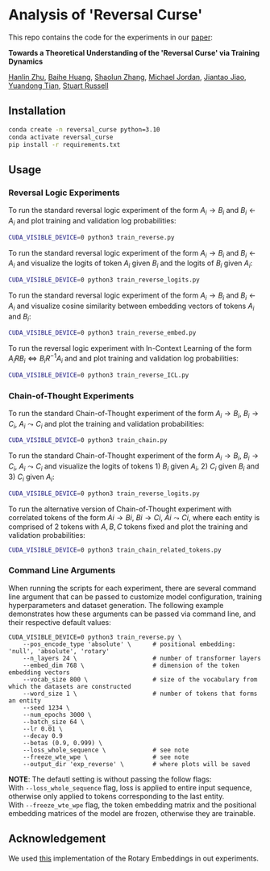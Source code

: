 # Analysis of 'Reversal Curse'

This repo contains the code for the experiments in our [paper](https://arxiv.org/abs/2405.04669): 

**Towards a Theoretical Understanding of the 'Reversal Curse' via Training Dynamics**

[Hanlin Zhu](https://hanlinzhu.com), 
[Baihe Huang](https://scholar.google.com/citations?user=chICXXMAAAAJ&hl=en),
[Shaolun Zhang](https://marlo-z.github.io/shaolun-zhang.github.io/),
[Michael Jordan](https://people.eecs.berkeley.edu/~jordan),
[Jiantao Jiao](https://people.eecs.berkeley.edu/~jiantao),
[Yuandong Tian](https://scholar.google.com/citations?user=0mgEF28AAAAJ&hl=en),
[Stuart Russell](https://people.eecs.berkeley.edu/~russell)

## Installation
```sh
conda create -n reversal_curse python=3.10
conda activate reversal_curse
pip install -r requirements.txt
```

## Usage

### Reversal Logic Experiments

To run the standard reversal logic experiment of the form $A_i \rightarrow B_i$ and $B_i \leftarrow A_i$ and plot training and validation log probabilities:
```sh
CUDA_VISIBLE_DEVICE=0 python3 train_reverse.py
```

To run the standard reversal logic experiment of the form $A_i \rightarrow B_i$ and $B_i \leftarrow A_i$ and visualize the logits of token $A_i$ given $B_i$ and the logits of $B_i$ given $A_i$:
```sh
CUDA_VISIBLE_DEVICE=0 python3 train_reverse_logits.py
```

To run the standard reversal logic experiment of the form $A_i \rightarrow B_i$ and $B_i \leftarrow A_i$ and visualize cosine similarity between embedding vectors of tokens $A_i$ and $B_i$:
```sh
CUDA_VISIBLE_DEVICE=0 python3 train_reverse_embed.py
```

To run the reversal logic experiment with In-Context Learning of the form $A_i R B_i \Longleftrightarrow B_i R^{-1} A_i$ and and plot training and validation log probabilities:
```sh
CUDA_VISIBLE_DEVICE=0 python3 train_reverse_ICL.py
```

### Chain-of-Thought Experiments

To run the standard Chain-of-Thought experiment of the form $A_i \rightarrow B_i$, $B_i \rightarrow C_i$, $A_i \leadsto C_i$ and plot the training and validation probabilities:
```sh
CUDA_VISIBLE_DEVICE=0 python3 train_chain.py
```

To run the standard Chain-of-Thought experiment of the form $A_i \rightarrow B_i$, $B_i \rightarrow C_i$, $A_i \leadsto C_i$ and visualize the logits of tokens 1) $B_i$ given $A_i$, 2) $C_i$ given $B_i$ and 3) $C_i$ given $A_i$:
```sh
CUDA_VISIBLE_DEVICE=0 python3 train_reverse_logits.py
```

To run the alternative version of Chain-of-Thought experiment with correlated tokens of the form $Ai \rightarrow Bi$, $Bi \rightarrow Ci$, $Ai \leadsto Ci$, where each entity is comprised of 2 tokens with $A,B,C$ tokens fixed and plot the training and validation probabilities:
```sh
CUDA_VISIBLE_DEVICE=0 python3 train_chain_related_tokens.py
```

### Command Line Arguments

When running the scripts for each experiment, there are several command line argument that can be passed to customize model configuration, training hyperparameters and dataset generation. The following example demonstrates how these arguments can be passed via command line, and their respective default values:
```
CUDA_VISIBLE_DEVICE=0 python3 train_reverse.py \
    --pos_encode_type 'absolute' \      # positional embedding: 'null', 'absolute', 'rotary'
    --n_layers 24 \                     # number of transformer layers
    --embed_dim 768 \                   # dimension of the token embedding vectors
    --vocab_size 800 \                  # size of the vocabulary from which the datasets are constructed
    --word_size 1 \                     # number of tokens that forms an entity
    --seed 1234 \
    --num_epochs 3000 \
    --batch_size 64 \
    --lr 0.01 \
    --decay 0.9
    --betas (0.9, 0.999) \
    --loss_whole_sequence \             # see note
    --freeze_wte_wpe \                  # see note
    --output_dir 'exp_reverse' \        # where plots will be saved
```

**NOTE**: The defautl setting is without passing the follow flags: \
With `--loss_whole_sequence` flag, loss is applied to entire input sequence, otherwise only applied to tokens corresponding to the last entity.\
With `--freeze_wte_wpe` flag, the token embedding matrix and the positional embedding matrices of the model are frozen, otherwise they are trainable.

## Acknowledgement
We used [this](https://github.com/lucidrains/rotary-embedding-torch) implementation of the Rotary Embeddings in out experiments.
